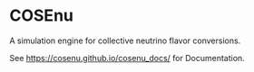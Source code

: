 
# COSEnu

A simulation engine for collective neutrino flavor conversions.

See https://cosenu.github.io/cosenu_docs/ for Documentation.
